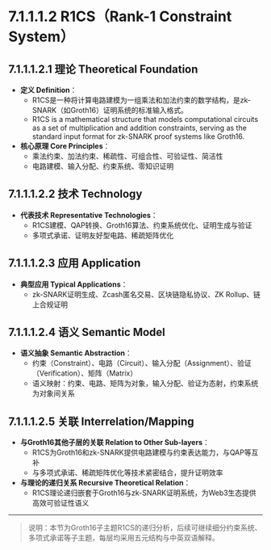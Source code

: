 # 7.1.1.1.2 R1CS（Rank-1 Constraint System）

## 7.1.1.1.2.1 理论 Theoretical Foundation

- **定义 Definition**：
  - R1CS是一种将计算电路建模为一组乘法和加法约束的数学结构，是zk-SNARK（如Groth16）证明系统的标准输入格式。
  - R1CS is a mathematical structure that models computational circuits as a set of multiplication and addition constraints, serving as the standard input format for zk-SNARK proof systems like Groth16.
- **核心原理 Core Principles**：
  - 乘法约束、加法约束、稀疏性、可组合性、可验证性、简洁性
  - 电路建模、输入分配、约束系统、零知识证明

## 7.1.1.1.2.2 技术 Technology

- **代表技术 Representative Technologies**：
  - R1CS建模、QAP转换、Groth16算法、约束系统优化、证明生成与验证
  - 多项式承诺、证明友好型电路、稀疏矩阵优化

## 7.1.1.1.2.3 应用 Application

- **典型应用 Typical Applications**：
  - zk-SNARK证明生成、Zcash匿名交易、区块链隐私协议、ZK Rollup、链上合规证明

## 7.1.1.1.2.4 语义 Semantic Model

- **语义抽象 Semantic Abstraction**：
  - 约束（Constraint）、电路（Circuit）、输入分配（Assignment）、验证（Verification）、矩阵（Matrix）
  - 语义映射：约束、电路、矩阵为对象，输入分配、验证为态射，约束系统为对象间关系

## 7.1.1.1.2.5 关联 Interrelation/Mapping

- **与Groth16其他子层的关联 Relation to Other Sub-layers**：
  - R1CS为Groth16和zk-SNARK提供电路建模与约束表达能力，与QAP等互补
  - 与多项式承诺、稀疏矩阵优化等技术紧密结合，提升证明效率
- **与理论的递归关系 Recursive Theoretical Relation**：
  - R1CS理论递归嵌套于Groth16与zk-SNARK证明系统，为Web3生态提供高效可验证性语义

---

> 说明：本节为Groth16子主题R1CS的递归分析，后续可继续细分约束系统、多项式承诺等子主题，每层均采用五元结构与中英双语解释。
